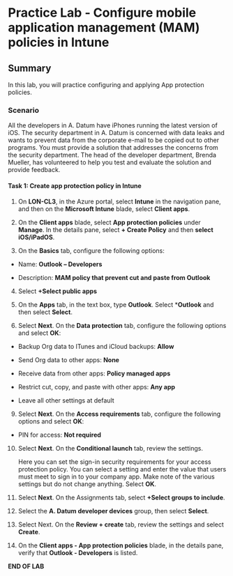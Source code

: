 # Practice Lab - Configure mobile application management (MAM) policies in Intune

## Summary

In this lab, you will practice configuring and applying App protection policies.

### Scenario

All the developers in A. Datum have iPhones running the latest version of iOS. The security department in A. Datum is concerned with data leaks and wants to prevent data from the corporate e-mail to be copied out to other programs. You must provide a solution that addresses the concerns from the security department. The head of the developer department, Brenda Mueller, has volunteered to help you test and evaluate the solution and provide feedback.

#### Task 1: Create app protection policy in Intune

1.  On **LON-CL3**, in the Azure portal, select **Intune** in the navigation
    pane, and then on the **Microsoft Intune** blade, select **Client apps**.

2.  On the **Client apps** blade, select **App protection policies** under
    **Manage**. In the details pane, select **+ Create Policy** and then
    **select iOS/iPadOS**.

3.  On the **Basics** tab, configure the following options:

-   Name: **Outlook – Developers**

-   Description: **MAM policy that prevent cut and paste from Outlook**

4.  Select **+Select public apps**

5.  On the **Apps** tab, in the text box, type **Outlook**. Select
    ***Outlook** and then select **Select**.

7.  Select **Next**. On the **Data protection** tab, configure the following options and select
    **OK**:

-   Backup Org data to ITunes and iCloud backups: **Allow**

-   Send Org data to other apps: **None**

-   Receive data from other apps: **Policy managed apps**

-   Restrict cut, copy, and paste with other apps: **Any app**

-   Leave all other settings at default

9.  Select **Next**. On the **Access requirements** tab, configure the following options and
    select **OK**:

-   PIN for access: **Not required**

10. Select **Next**. On the **Conditional launch** tab, review the settings. 

     Here you can set the sign-in security requirements for your access
     protection policy. You can select a setting and enter the value that users
     must meet to sign in to your company app. Make note of the various settings
     but do not change anything. Select **OK**.

11.  Select **Next**. On the Assignments tab, select **+Select groups to include**. 

12. Select the **A. Datum developer devices** group, then select **Select**. 

13. Select Next.  On the **Review + create** tab, review the settings and select **Create**. 

14. On the **Client apps - App protection policies** blade, in the details pane,
    verify that **Outlook - Developers** is listed.

**END OF LAB**